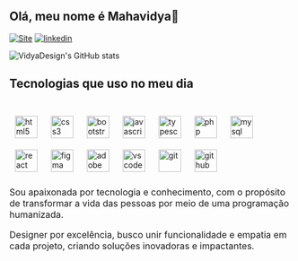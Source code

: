 ## Olá, meu nome é Mahavidya👋

[![Site]( https://img.shields.io/badge/website-000000?style=for-the-badge&logo=About.me&logoColor=whit)](https://vidyadesign.com)
[![linkedin](https://img.shields.io/badge/LinkedIn-0077B5?style=for-the-badge&logo=linkedin&logoColor=whit)](https://www.linkedin.com/in/vidya-design/)


![VidyaDesign's GitHub stats](https://github-readme-stats.vercel.app/api?username=VidyaDesign&show_icons=true&theme=radical)

## Tecnologias que uso no meu dia

<div style="display: inline-block;">
    <br />
    <img src="https://cdn.jsdelivr.net/gh/devicons/devicon/icons/html5/html5-original.svg" alt="html5" width="40" height="40" style="margin: 10px;" align="center"/>
    <img src="https://cdn.jsdelivr.net/gh/devicons/devicon/icons/css3/css3-original.svg" alt="css3" width="40" height="40" style="margin: 10px;" align="center"/>
    <img src="https://cdn.jsdelivr.net/gh/devicons/devicon/icons/bootstrap/bootstrap-original.svg" alt="bootstrap" width="40" height="40" style="margin: 10px;" align="center"/>
    <img src="https://cdn.jsdelivr.net/gh/devicons/devicon/icons/javascript/javascript-original.svg" alt="javascript" width="40" height="40" style="margin: 10px;" align="center"/>
    <img src="https://cdn.jsdelivr.net/gh/devicons/devicon/icons/typescript/typescript-original.svg" alt="typescript" width="40" height="40" style="margin: 10px;" align="center"/>
    <img src="https://cdn.jsdelivr.net/gh/devicons/devicon/icons/php/php-original.svg" alt="php" width="40" height="40" style="margin: 10px;" align="center"/>
    <img src="https://cdn.jsdelivr.net/gh/devicons/devicon/icons/mysql/mysql-original.svg" alt="mysql" width="40" height="40" style="margin: 10px;" align="center"/>
    <img src="https://cdn.jsdelivr.net/gh/devicons/devicon/icons/react/react-original.svg" alt="react" width="40" height="40" style="margin: 10px;" align="center"/>
    <img src="https://cdn.jsdelivr.net/gh/devicons/devicon/icons/figma/figma-original.svg" alt="figma" width="40" height="40" style="margin: 10px;" align="center"/>
    <img src="https://cdn.jsdelivr.net/gh/devicons/devicon/icons/xd/xd-plain.svg" alt="adobe XD" width="40" height="40" style="margin: 10px;" align="center"/>
    <img src="https://cdn.jsdelivr.net/gh/devicons/devicon/icons/vscode/vscode-original.svg" alt="vscode" width="40" height="40" style="margin: 10px;" align="center"/>
    <img src="https://cdn.jsdelivr.net/gh/devicons/devicon/icons/git/git-original.svg" alt="git" width="40" height="40" style="margin: 10px;" align="center"/>
    <img src="https://cdn.jsdelivr.net/gh/devicons/devicon/icons/github/github-original.svg" alt="github" width="40" height="40" style="margin: 10px;" align="center"/>
</div>
<br />


  <p style="font-size: medium">
     Sou apaixonada por tecnologia e conhecimento, com o propósito de transformar a vida das pessoas por meio de uma programação humanizada.   
  </p> 
  <p style="font-size: medium">
     Designer por excelência, busco unir funcionalidade e empatia em cada projeto, criando soluções inovadoras e impactantes.    
  </p>

 
     

 
    
